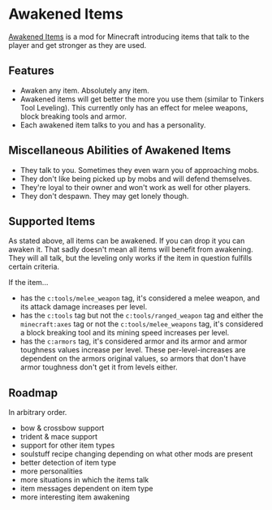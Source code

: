 
# Awakened Items

[Awakened Items](https://modrinth.com/mod/awakened-items) is a mod for Minecraft introducing items that talk to the player and get stronger as they are used.

## Features

- Awaken any item. Absolutely any item.
- Awakened items will get better the more you use them (similar to Tinkers Tool Leveling). This currently only has an effect for melee weapons, block breaking tools and armor.
- Each awakened item talks to you and has a personality.

## Miscellaneous Abilities of Awakened Items

- They talk to you. Sometimes they even warn you of approaching mobs.
- They don't like being picked up by mobs and will defend themselves.
- They're loyal to their owner and won't work as well for other players.
- They don't despawn. They may get lonely though.

## Supported Items

As stated above, all items can be awakened. If you can drop it you can awaken it. That sadly doesn't mean all items will benefit from awakening.
They will all talk, but the leveling only works if the item in question fulfills certain criteria.

If the item...

- has the `c:tools/melee_weapon` tag, it's considered a melee weapon, and its attack damage increases per level.
- has the `c:tools` tag but not the `c:tools/ranged_weapon` tag and either the `minecraft:axes` tag or not the `c:tools/melee_weapons` tag, it's considered a block breaking tool and its mining speed increases per level.
- has the `c:armors` tag, it's considered armor and its armor and armor toughness values increase per level. These per-level-increases are dependent on the armors original values, so armors that don't have armor toughness don't get it from levels either.

## Roadmap

In arbitrary order.

- bow & crossbow support
- trident & mace support
- support for other item types
- soulstuff recipe changing depending on what other mods are present
- better detection of item type
- more personalities
- more situations in which the items talk
- item messages dependent on item type
- more interesting item awakening
